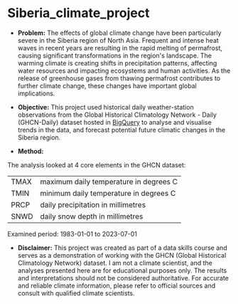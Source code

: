 # Siberia_climate_project

-   **Problem:** The effects of global climate change have been particularly severe in the Siberia region of North Asia. Frequent and intense heat waves in recent years are resulting in the rapid melting of permafrost, causing significant transformations in the region's landscape. The warming climate is creating shifts in precipitation patterns, affecting water resources and impacting ecosystems and human activities. As the release of greenhouse gases from thawing permafrost contributes to further climate change, these changes have important global implications.

-   **Objective:** This project used historical daily weather-station observations from the Global Historical Climatology Network - Daily (GHCN-Daily) dataset hosted in [BigQuery](https://cloud.google.com/blog/products/gcp/global-historical-daily-weather-data-now-available-in-bigquery) to analyse and visualise trends in the data, and forecast potential future climatic changes in the Siberia region.

-   **Method:**

The analysis looked at 4 core elements in the GHCN dataset:

|      |                                         |
|------|-----------------------------------------|
| TMAX | maximum daily temperature in degrees C  |
| TMIN | minimum daily temperature in degrees C  |
| PRCP | daily precipitation in millimetres      |
| SNWD | daily snow depth in millimetres         |

Examined period: 1983-01-01 to 2023-07-01

-  **Disclaimer:** This project was created as part of a data skills course and serves as a demonstration of working with the GHCN (Global Historical Climatology Network) dataset. I am not a climate scientist, and the analyses presented here are for educational purposes only. The results and interpretations should not be considered authoritative. For accurate and reliable climate information, please refer to official sources and consult with qualified climate scientists.
